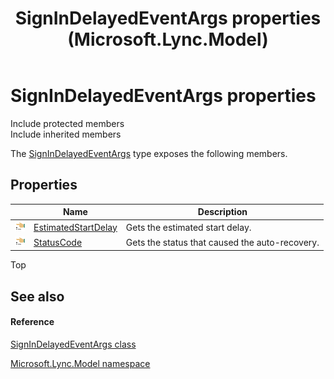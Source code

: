 ﻿---
title: SignInDelayedEventArgs properties (Microsoft.Lync.Model)
TOCTitle: SignInDelayedEventArgs properties
ms:assetid: Properties.T:Microsoft.Lync.Model.SignInDelayedEventArgs_DI_3_UC_OCS14MrefLyncWPF
ms:mtpsurl: https://msdn.microsoft.com/en-us/library/microsoft.lync.model.signindelayedeventargs_di_3_uc_ocs14mreflyncwpf_properties(v=office.15)
ms:contentKeyID: 48594939
ms.date: 07/28/2014
mtps_version: v=office.15
---

# SignInDelayedEventArgs properties

Include protected members  
Include inherited members  

The [SignInDelayedEventArgs](signindelayedeventargs-class-microsoft-lync-model_2.md) type exposes the following members.

## Properties

<table>
<thead>
<tr class="header">
<th> </th>
<th>Name</th>
<th>Description</th>
</tr>
</thead>
<tbody>
<tr class="odd">
<td><img src="images/JJ275421.pubproperty(Office.15).gif" title="Public property" alt="Public property" /></td>
<td><a href="signindelayedeventargs-estimatedstartdelay-property-microsoft-lync-model_2.md">EstimatedStartDelay</a></td>
<td>Gets the estimated start delay.</td>
</tr>
<tr class="even">
<td><img src="images/JJ275421.pubproperty(Office.15).gif" title="Public property" alt="Public property" /></td>
<td><a href="signindelayedeventargs-statuscode-property-microsoft-lync-model_2.md">StatusCode</a></td>
<td>Gets the status that caused the auto-recovery.</td>
</tr>
</tbody>
</table>


Top

## See also

#### Reference

[SignInDelayedEventArgs class](signindelayedeventargs-class-microsoft-lync-model_2.md)

[Microsoft.Lync.Model namespace](microsoft-lync-model-namespace_2.md)

